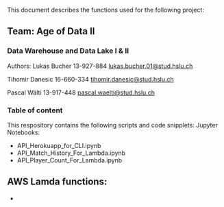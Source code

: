 This document describes the functions used for the following project:

## Team: Age of Data II

### Data Warehouse and Data Lake I & II
	
Authors: 	Lukas Bucher
13-927-884
lukas.bucher.01@stud.hslu.ch

Tihomir Danesic
16-660-334
tihomir.danesic@stud.hslu.ch

Pascal Wälti
13-917-448
pascal.waelti@stud.hslu.ch

### Table of content

This respository contains the following scripts and code snipplets:
Jupyter Notebooks:
- API_Herokuapp_for_CLI.ipynb
- API_Match_History_For_Lambda.ipynb
- API_Player_Count_For_Lambda.ipynb

AWS Lamda functions:
- 
- 

